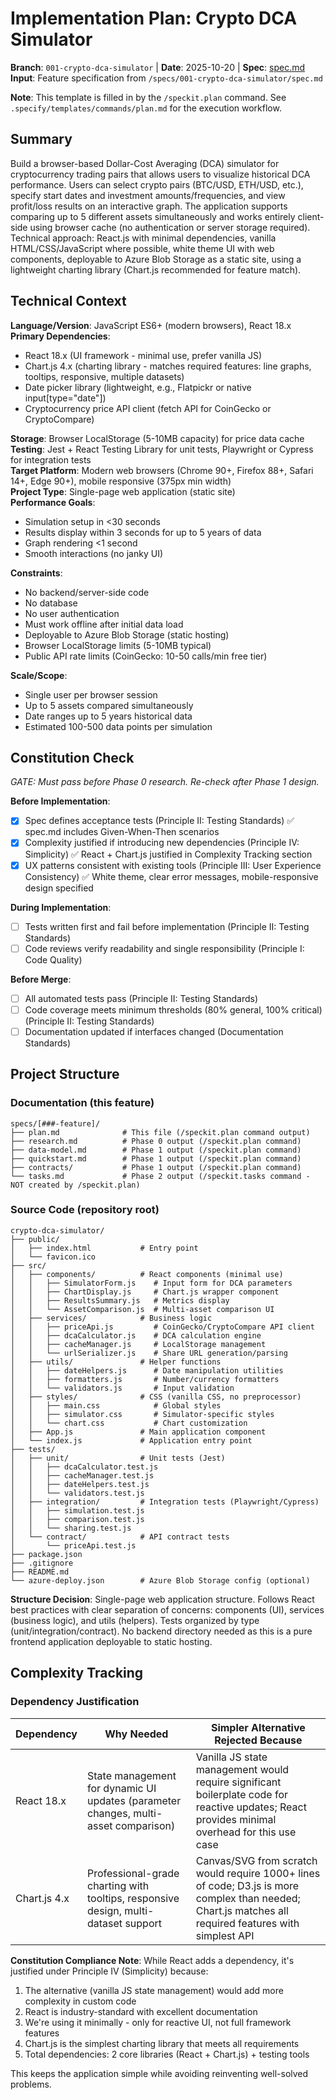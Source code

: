 # Implementation Plan: Crypto DCA Simulator

**Branch**: `001-crypto-dca-simulator` | **Date**: 2025-10-20 | **Spec**: [spec.md](spec.md)
**Input**: Feature specification from `/specs/001-crypto-dca-simulator/spec.md`

**Note**: This template is filled in by the `/speckit.plan` command. See `.specify/templates/commands/plan.md` for the execution workflow.

## Summary

Build a browser-based Dollar-Cost Averaging (DCA) simulator for cryptocurrency trading pairs that allows users to visualize historical DCA performance. Users can select crypto pairs (BTC/USD, ETH/USD, etc.), specify start dates and investment amounts/frequencies, and view profit/loss results on an interactive graph. The application supports comparing up to 5 different assets simultaneously and works entirely client-side using browser cache (no authentication or server storage required). Technical approach: React.js with minimal dependencies, vanilla HTML/CSS/JavaScript where possible, white theme UI with web components, deployable to Azure Blob Storage as a static site, using a lightweight charting library (Chart.js recommended for feature match).

## Technical Context

**Language/Version**: JavaScript ES6+ (modern browsers), React 18.x  
**Primary Dependencies**: 
- React 18.x (UI framework - minimal use, prefer vanilla JS)
- Chart.js 4.x (charting library - matches required features: line graphs, tooltips, responsive, multiple datasets)
- Date picker library (lightweight, e.g., Flatpickr or native input[type="date"])
- Cryptocurrency price API client (fetch API for CoinGecko or CryptoCompare)

**Storage**: Browser LocalStorage (5-10MB capacity) for price data cache  
**Testing**: Jest + React Testing Library for unit tests, Playwright or Cypress for integration tests  
**Target Platform**: Modern web browsers (Chrome 90+, Firefox 88+, Safari 14+, Edge 90+), mobile responsive (375px min width)  
**Project Type**: Single-page web application (static site)  
**Performance Goals**: 
- Simulation setup in <30 seconds
- Results display within 3 seconds for up to 5 years of data
- Graph rendering <1 second
- Smooth interactions (no janky UI)

**Constraints**: 
- No backend/server-side code
- No database
- No user authentication
- Must work offline after initial data load
- Deployable to Azure Blob Storage (static hosting)
- Browser LocalStorage limits (5-10MB typical)
- Public API rate limits (CoinGecko: 10-50 calls/min free tier)

**Scale/Scope**: 
- Single user per browser session
- Up to 5 assets compared simultaneously
- Date ranges up to 5 years historical data
- Estimated 100-500 data points per simulation

## Constitution Check

*GATE: Must pass before Phase 0 research. Re-check after Phase 1 design.*

**Before Implementation**:

- [x] Spec defines acceptance tests (Principle II: Testing Standards) ✅ spec.md includes Given-When-Then scenarios
- [x] Complexity justified if introducing new dependencies (Principle IV: Simplicity) ✅ React + Chart.js justified in Complexity Tracking section
- [x] UX patterns consistent with existing tools (Principle III: User Experience Consistency) ✅ White theme, clear error messages, mobile-responsive design specified

**During Implementation**:

- [ ] Tests written first and fail before implementation (Principle II: Testing Standards)
- [ ] Code reviews verify readability and single responsibility (Principle I: Code Quality)

**Before Merge**:

- [ ] All automated tests pass (Principle II: Testing Standards)
- [ ] Code coverage meets minimum thresholds (80% general, 100% critical) (Principle II: Testing Standards)
- [ ] Documentation updated if interfaces changed (Documentation Standards)

## Project Structure

### Documentation (this feature)

```
specs/[###-feature]/
├── plan.md              # This file (/speckit.plan command output)
├── research.md          # Phase 0 output (/speckit.plan command)
├── data-model.md        # Phase 1 output (/speckit.plan command)
├── quickstart.md        # Phase 1 output (/speckit.plan command)
├── contracts/           # Phase 1 output (/speckit.plan command)
└── tasks.md             # Phase 2 output (/speckit.tasks command - NOT created by /speckit.plan)
```

### Source Code (repository root)

```text
crypto-dca-simulator/
├── public/
│   ├── index.html           # Entry point
│   └── favicon.ico
├── src/
│   ├── components/          # React components (minimal use)
│   │   ├── SimulatorForm.js    # Input form for DCA parameters
│   │   ├── ChartDisplay.js     # Chart.js wrapper component
│   │   ├── ResultsSummary.js   # Metrics display
│   │   └── AssetComparison.js  # Multi-asset comparison UI
│   ├── services/            # Business logic
│   │   ├── priceApi.js         # CoinGecko/CryptoCompare API client
│   │   ├── dcaCalculator.js    # DCA calculation engine
│   │   ├── cacheManager.js     # LocalStorage management
│   │   └── urlSerializer.js    # Share URL generation/parsing
│   ├── utils/               # Helper functions
│   │   ├── dateHelpers.js      # Date manipulation utilities
│   │   ├── formatters.js       # Number/currency formatters
│   │   └── validators.js       # Input validation
│   ├── styles/              # CSS (vanilla CSS, no preprocessor)
│   │   ├── main.css            # Global styles
│   │   ├── simulator.css       # Simulator-specific styles
│   │   └── chart.css           # Chart customization
│   ├── App.js               # Main application component
│   └── index.js             # Application entry point
├── tests/
│   ├── unit/                # Unit tests (Jest)
│   │   ├── dcaCalculator.test.js
│   │   ├── cacheManager.test.js
│   │   ├── dateHelpers.test.js
│   │   └── validators.test.js
│   ├── integration/         # Integration tests (Playwright/Cypress)
│   │   ├── simulation.test.js
│   │   ├── comparison.test.js
│   │   └── sharing.test.js
│   └── contract/            # API contract tests
│       └── priceApi.test.js
├── package.json
├── .gitignore
├── README.md
└── azure-deploy.json        # Azure Blob Storage config (optional)
```

**Structure Decision**: Single-page web application structure. Follows React best practices with clear separation of concerns: components (UI), services (business logic), and utils (helpers). Tests organized by type (unit/integration/contract). No backend directory needed as this is a pure frontend application deployable to static hosting.

## Complexity Tracking

### Dependency Justification

| Dependency | Why Needed | Simpler Alternative Rejected Because |
|-----------|------------|-------------------------------------|
| React 18.x | State management for dynamic UI updates (parameter changes, multi-asset comparison) | Vanilla JS state management would require significant boilerplate code for reactive updates; React provides minimal overhead for this use case |
| Chart.js 4.x | Professional-grade charting with tooltips, responsive design, multi-dataset support | Canvas/SVG from scratch would require 1000+ lines of code; D3.js is more complex than needed; Chart.js matches all required features with simplest API |

**Constitution Compliance Note**: While React adds a dependency, it's justified under Principle IV (Simplicity) because:

1. The alternative (vanilla JS state management) would add more complexity in custom code
2. React is industry-standard with excellent documentation
3. We're using it minimally - only for reactive UI, not full framework features
4. Chart.js is the simplest charting library that meets all requirements
5. Total dependencies: 2 core libraries (React + Chart.js) + testing tools

This keeps the application simple while avoiding reinventing well-solved problems.

